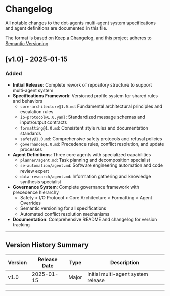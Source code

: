 # Changelog

All notable changes to the dot-agents multi-agent system specifications and agent definitions are documented in this file.

The format is based on [Keep a Changelog](https://keepachangelog.com/en/1.0.0/), and this project adheres to [Semantic Versioning](https://semver.org/spec/v2.0.0.html).

## [v1.0] - 2025-01-15

### Added
- **Initial Release**: Complete rework of repository structure to support multi-agent system
- **Specifications Framework**: Versioned profile system for shared rules and behaviors
  - `core-architecture@1.0.md`: Fundamental architectural principles and escalation rules
  - `io-protocol@1.0.yaml`: Standardized message schemas and input/output contracts
  - `formatting@1.0.md`: Consistent style rules and documentation standards
  - `safety@1.0.md`: Comprehensive safety protocols and refusal policies
  - `governance@1.0.md`: Precedence rules, conflict resolution, and update processes
- **Agent Definitions**: Three core agents with specialized capabilities
  - `planner/agent.md`: Task planning and decomposition specialist
  - `se-automation/agent.md`: Software engineering automation and code review expert
  - `data-research/agent.md`: Information gathering and knowledge synthesis specialist
- **Governance System**: Complete governance framework with precedence hierarchy
  - Safety > I/O Protocol > Core Architecture > Formatting > Agent Overrides
  - Semantic versioning for all specifications
  - Automated conflict resolution mechanisms
- **Documentation**: Comprehensive README and changelog for version tracking

---

## Version History Summary

| Version | Release Date | Type | Description |
|---------|--------------|------|-------------|
| v1.0    | 2025-01-15   | Major | Initial multi-agent system release |

---


